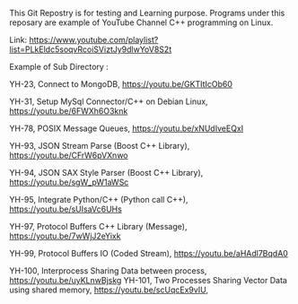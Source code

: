 This Git Repostry is for testing and Learning purpose. Programs under this reposary are example of YouTube Channel C++ programming on Linux.

Link: https://www.youtube.com/playlist?list=PLkEldc5soqvRcoiSViztJy9dlwYoV8S2t

Example of Sub Directory :

YH-23, Connect to MongoDB,                        https://youtu.be/GKTItIcOb60

YH-31, Setup MySql Connector/C++ on Debian Linux, https://youtu.be/6FWXh6O3knk

YH-78, POSIX Message Queues,                      https://youtu.be/xNUdIveEQxI

YH-93, JSON Stream Parse (Boost C++ Library),     https://youtu.be/CFrW6pVXnwo

YH-94, JSON SAX Style Parser (Boost C++ Library), https://youtu.be/sgW_pW1aWSc

YH-95, Integrate Python/C++ (Python call C++),    https://youtu.be/sUIsaVc6UHs

YH-97,  Protocol Buffers C++ Library (Message),    https://youtu.be/7wWjJ2eYixk

YH-99,  Protocol Buffers IO (Coded Stream),        https://youtu.be/aHAdl7BqdA0
 
YH-100, Interprocess Sharing Data between process, https://youtu.be/uyKLnwBjskg 
YH-101, Two Processes Sharing Vector Data using shared memory, https://youtu.be/scUqcEx9vIU,
